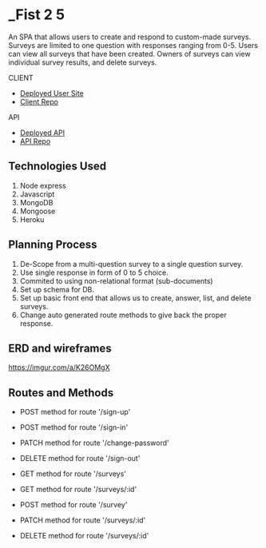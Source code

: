 # _Fist 2 5

An SPA that allows users to create and respond to custom-made surveys. Surveys are limited to one question with responses ranging from 0-5. Users can view all surveys that have been created. Owners of surveys can view individual survey results, and delete surveys.

CLIENT
* [Deployed User Site](https://dontbin.github.io/project-3-client/)
* [Client Repo](https://github.com/dontbin/project-3-client)

API
* [Deployed API](https://pure-citadel-23065.herokuapp.com/)
* [API Repo](https://github.com/dontbin/project-3-api)


## Technologies Used
1. Node express
2. Javascript
3. MongoDB
4. Mongoose
5. Heroku

## Planning Process
1. De-Scope from a multi-question survey to a single question survey.
2. Use single response in form of 0 to 5 choice.
3. Commited to using non-relational format (sub-documents)
4. Set up schema for DB.
5. Set up basic front end that allows us to create, answer, list, and delete surveys.
6. Change auto generated route methods to give back the proper response.

## ERD and wireframes
https://imgur.com/a/K26OMgX

## Routes and Methods
* POST method for route '/sign-up'
* POST method for route '/sign-in'
* PATCH method for route '/change-password'
* DELETE method for route '/sign-out'

* GET method for route '/surveys'
* GET method for route '/surveys/:id'
* POST method for route '/survey'
* PATCH method for route '/surveys/:id'
* DELETE method for route '/surveys/:id'

